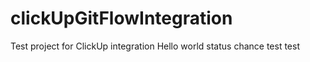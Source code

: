 # clickUpGitFlowIntegration
Test project for ClickUp integration
Hello world status chance
test
test
